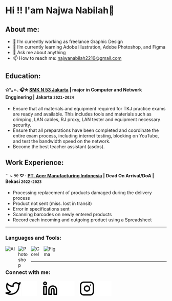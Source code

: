 # Hi !! I'am Najwa Nabilah👋
## About me:
- 🚀 I’m currently working as freelance Graphic Design
- 🌱 I’m currently learning Adobe Illustration, Adobe Photoshop, and Figma
- 💬 Ask me about anything
- 📫 How to reach me: najwanabilah2216@gmail.com

## Education:

#### ✩°｡⋆⸜ 🎧✮ [SMK N 53 Jakarta](https://www.smkn53jkt.sch.id) | major in Computer and Network Engginering | Jakarta `2021-2024`
   - Ensure that all materials and equipment required for TKJ practice exams are ready and available. This includes tools and materials such as crimping, LAN cables, RJ proxy, LAN tester and equipment necessary security.
   - Ensure that all preparations have been completed and coordinate the entire exam process, including internet testing, blocking on YouTube, and test the bandwidth speed on the network.
   - Become the best teacher assistant (asdos).
 
## Work Experience:
#### `` ~ ୨୧ ♡ · [PT. Acer Manufacturing Indonesia](https://www.acer.com/id-id) | Dead On Arrival/DoA | Bekasi `2022-2023`
   - Processing replacement of products damaged during the delivery process
   - Product not sent (miss. lost in transit)
   - Error in specifications sent
   - Scanning barcodes on newly entered products
   - Record each incoming and outgoing product using a Spreadsheet
---

### Languages and Tools:

[<img align="left" alt="AI" width="30px" src="https://www.dolphincomputer.co.in/wp-content/uploads/2020/09/ai.jpg" style="padding-right:10px;" />][webdev]
[<img align="left" alt="Photoshop" width="30px" src="https://upload.wikimedia.org/wikipedia/commons/thumb/a/af/Adobe_Photoshop_CC_icon.svg/1200px-Adobe_Photoshop_CC_icon.svg.png" style="padding-right:10px;" />][webdev]
[<img align="left" alt="Corel" width="30px" src="https://seeklogo.com/images/C/coreldraw-x7-logo-747B0DC253-seeklogo.com.png" style="padding-right:10px;" />][webdev]
[<img align="left" alt="Figma" width="40px" src="https://logowik.com/content/uploads/images/figma.jpg" style="padding-right:0px;" />][webdev]

<br />
<br />

---
### Connect with me:

[![website](./img/twitter-light.svg)](https://twitter.com/aquawaesthetic#gh-light-mode-only)
[![website](./img/twitter-dark.svg)](https://twitter.com/aquawaesthetic#gh-dark-mode-only)
&nbsp;&nbsp;
[![website](./img/linkedin-light.svg)](https://www.linkedin.com/in/nwnbllh#gh-light-mode-only)
[![website](./img/linkedin-dark.svg)](https://www.linkedin.com/in/nwnbllh#gh-dark-mode-only)
&nbsp;&nbsp;
[![website](./img/instagram-light.svg)](https://instagram.com/nwnbllh#gh-light-mode-only)
[![website](./img/instagram-dark.svg)](https://instagram.com/nwnbllh#gh-dark-mode-only)



[webdev]: https://github.com/vincentwidyan/vincentwidyan
